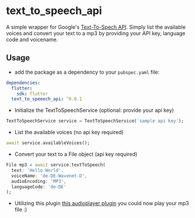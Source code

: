 # text_to_speech_api

A simple wrapper for Google's [Text-To-Spech API](https://cloud.google.com/text-to-speech). Simply list the available voices and convert your text to a mp3 by providing your API key, language code and voicename.

## Usage

- add the package as a dependency to your `pubspec.yaml` file:

```yaml
dependencies:
  flutter:
    sdk: flutter
  text_to_speeech_api: ^0.0.1
```

- Initialize the TextToSpeechService (optional: provide your api key)

```dart
TextToSpeechService service = TextToSpeechService('sample api key');
```

- List the available voices (no api key required)

```dart
await service.availableVoices();
```

- Convert your text to a File object (api key required)

```dart
File mp3 = await service.textToSpeech(
  text: 'Hello World',
  voiceName: 'de-DE-Wavenet-D',
  audioEncoding: 'MP3',
  languageCode: 'de-DE'
);
```

- Utilizing this plugin [this audioplayer plugin](https://pub.dartlang.org/packages/audioplayer) you could now play your mp3 file :)
